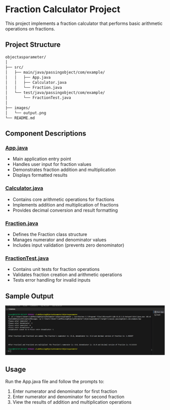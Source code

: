 # Fraction Calculator Project

This project implements a fraction calculator that performs basic arithmetic operations on fractions.

## Project Structure

```
objectasparameter/
│
├── src/
│   ├── main/java/passingobject/com/example/
│   │   ├── App.java
│   │   ├── Calculator.java
│   │   └── Fraction.java
│   └── test/java/passingobject/com/example/
│       └── FractionTest.java
│
├── images/
│   └── output.png
└── README.md
```

## Component Descriptions

### [App.java](src/main/java/passingobject/com/example/App.java)
- Main application entry point
- Handles user input for fraction values
- Demonstrates fraction addition and multiplication
- Displays formatted results

### [Calculator.java](src/main/java/passingobject/com/example/Calculator.java)
- Contains core arithmetic operations for fractions
- Implements addition and multiplication of fractions
- Provides decimal conversion and result formatting

### [Fraction.java](src/main/java/passingobject/com/example/Fraction.java)
- Defines the Fraction class structure
- Manages numerator and denominator values
- Includes input validation (prevents zero denominator)

### [FractionTest.java](src/test/java/passingobject/com/example/FractionTest.java)
- Contains unit tests for fraction operations
- Validates fraction creation and arithmetic operations
- Tests error handling for invalid inputs

## Sample Output

![Program Output](/images/output.png)

## Usage
Run the App.java file and follow the prompts to:
1. Enter numerator and denominator for first fraction
2. Enter numerator and denominator for second fraction
3. View the results of addition and multiplication operations
